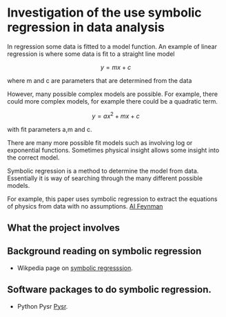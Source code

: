 # Investigation of the use symbolic regression in data analysis

In regression some data is fitted to a model function.
An example of linear regression is where some data is fit to
a straight line model

$$y = m x + c$$

where m and c are parameters that are determined from the data

However, many possible complex models are possible.
For example, there could more complex models, for example
there could be a quadratic term.


$$y = a  x^2 + m x + c $$

with fit parameters a,m and c.

There are many more possible fit models such as involving log
or exponential functions. Sometimes physical insight allows
some insight into the correct model.

Symbolic regression is a method to determine the model from
data. Essentially it is way of searching through the many different
possible models.

For example, this paper uses symbolic regression to extract the
equations of physics from data with no assumptions.
[AI Feynman](https://www.science.org/doi/10.1126/sciadv.aay2631)

## What the project involves

##  Background reading on symbolic regression

* Wikpedia page on [symbolic regresssion](https://en.wikipedia.org/wiki/Symbolic_regression).


## Software packages to do symbolic regression.

* Python Pysr [Pysr](https://github.com/MilesCranmer/PySR).
